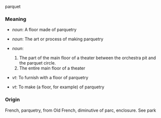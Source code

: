parquet
### Meaning
+ _noun_: A floor made of parquetry
+ _noun_: The art or process of making parquetry
+ _noun_:
   1. The part of the main floor of a theater between the orchestra pit and the parquet circle.
   2. The entire main floor of a theater

+ _vt_: To furnish with a floor of parquetry
+ _vt_: To make (a floor, for example) of parquetry

### Origin

French, parquetry, from Old French, diminutive of parc, enclosure. See park

